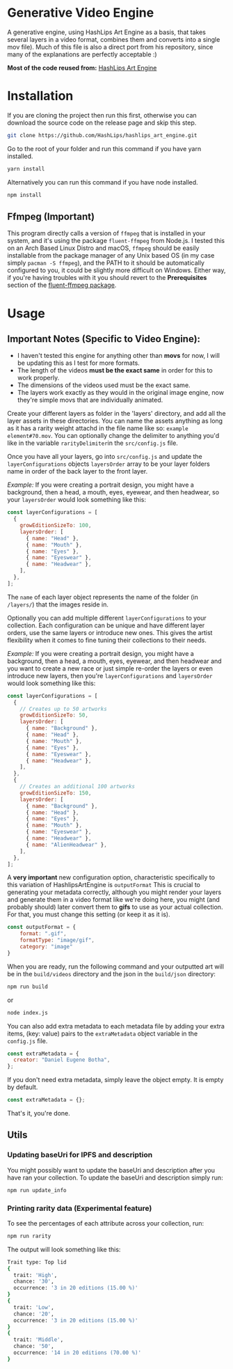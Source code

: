 # Generative Video Engine
A generative engine, using HashLips Art Engine as a basis, that takes several layers in a video format, combines them and converts into a single mov file).
Much of this file is also a direct port from his repository, since many of the explanations are perfectly acceptable :)

**Most of the code reused from:** [HashLips Art Engine](https://github.com/HashLips/hashlips_art_engine)  

# Installation
If you are cloning the project then run this first, otherwise you can download the source code on the release page and skip this step.

```sh
git clone https://github.com/HashLips/hashlips_art_engine.git
```

Go to the root of your folder and run this command if you have yarn installed.

```sh
yarn install
```

Alternatively you can run this command if you have node installed.

```sh
npm install
```

## Ffmpeg (Important)

This program directly calls a version of `ffmpeg` that is installed in your system, and it's using the package `fluent-ffmpeg` from Node.js.
I tested this on an Arch Based Linux Distro and macOS, `ffmpeg` should be easily installable from the package manager of any Unix based OS (in my case simply `pacman -S ffmpeg`), and the PATH to it should be automatically configured to you, it could be slightly more difficult on Windows.
Either way, if you're having troubles with it you should revert to the **Prerequisites** section of the [fluent-ffmpeg package](https://www.npmjs.com/package/fluent-ffmpeg).

# Usage

## Important Notes (Specific to Video Engine):
  - I haven't tested this engine for anything other than **movs** for now, I will be updating this as I test for more formats.
  - The length of the videos **must be the exact same** in order for this to work properly.
  - The dimensions of the videos used must be the exact same.
  - The layers work exactly as they would in the original image engine, now they're simple movs that are individually animated.

Create your different layers as folder in the 'layers' directory, and add all the layer assets in these directories. You can name the assets anything as long as it has a rarity weight attachd in the file name like so: `example element#70.mov`. You can optionally change the delimiter to anything you'd like in the variable `rarityDelimiter`in the `src/config.js` file.

Once you have all your layers, go into `src/config.js` and update the `layerConfigurations` objects `layersOrder` array to be your layer folders name in order of the back layer to the front layer.

_Example:_ If you were creating a portrait design, you might have a background, then a head, a mouth, eyes, eyewear, and then headwear, so your `layersOrder` would look something like this:

```js
const layerConfigurations = [
  {
    growEditionSizeTo: 100,
    layersOrder: [
      { name: "Head" },
      { name: "Mouth" },
      { name: "Eyes" },
      { name: "Eyeswear" },
      { name: "Headwear" },
    ],
  },
];
```

The `name` of each layer object represents the name of the folder (in `/layers/`) that the images reside in.

Optionally you can add multiple different `layerConfigurations` to your collection. Each configuration can be unique and have different layer orders, use the same layers or introduce new ones. This gives the artist flexibility when it comes to fine tuning their collections to their needs.

_Example:_ If you were creating a portrait design, you might have a background, then a head, a mouth, eyes, eyewear, and then headwear and you want to create a new race or just simple re-order the layers or even introduce new layers, then you're `layerConfigurations` and `layersOrder` would look something like this:

```js
const layerConfigurations = [
  {
    // Creates up to 50 artworks
    growEditionSizeTo: 50,
    layersOrder: [
      { name: "Background" },
      { name: "Head" },
      { name: "Mouth" },
      { name: "Eyes" },
      { name: "Eyeswear" },
      { name: "Headwear" },
    ],
  },
  {
    // Creates an additional 100 artworks
    growEditionSizeTo: 150,
    layersOrder: [
      { name: "Background" },
      { name: "Head" },
      { name: "Eyes" },
      { name: "Mouth" },
      { name: "Eyeswear" },
      { name: "Headwear" },
      { name: "AlienHeadwear" },
    ],
  },
];
```

A **very important** new configuration option, characteristic specifically to this variation of HashlipsArtEngine is `outputFormat`
This is crucial to generating your metadata correctly, although you might render your layers and generate them in a video format like we're doing here, you might (and probably should) later convert them to **gifs** to use as your actual collection. For that, you must change this setting (or keep it as it is).

```js
const outputFormat = {
	format: ".gif",
	formatType: "image/gif",
	category: "image"
}
```

When you are ready, run the following command and your outputted art will be in the `build/videos` directory and the json in the `build/json` directory:

```sh
npm run build
```

or

```sh
node index.js
```
You can also add extra metadata to each metadata file by adding your extra items, (key: value) pairs to the `extraMetadata` object variable in the `config.js` file.

```js
const extraMetadata = {
  creator: "Daniel Eugene Botha",
};
```

If you don't need extra metadata, simply leave the object empty. It is empty by default.

```js
const extraMetadata = {};
```

That's it, you're done.

## Utils

### Updating baseUri for IPFS and description

You might possibly want to update the baseUri and description after you have ran your collection. To update the baseUri and description simply run:

```sh
npm run update_info
```

### Printing rarity data (Experimental feature)

To see the percentages of each attribute across your collection, run:

```sh
npm run rarity
```

The output will look something like this:

```sh
Trait type: Top lid
{
  trait: 'High',
  chance: '30',
  occurrence: '3 in 20 editions (15.00 %)'
}
{
  trait: 'Low',
  chance: '20',
  occurrence: '3 in 20 editions (15.00 %)'
}
{
  trait: 'Middle',
  chance: '50',
  occurrence: '14 in 20 editions (70.00 %)'
}
```
